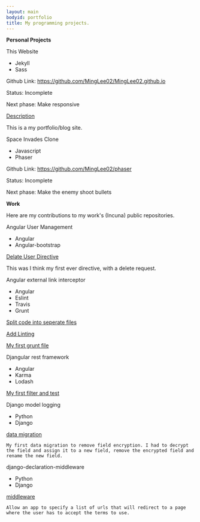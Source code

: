 ```yaml
---
layout: main
bodyid: portfolio
title: My programming projects.
---
```



<b>Personal Projects</b>
	
<p class="project-heading">This Website</p>
<ul class="skill-list">
	<li>Jekyll</li>
	<li>Sass</li>
</ul>
<div class="project-description">
	<p>Github Link: <a href="https://github.com/MingLee02/MingLee02.github.io">https://github.com/MingLee02/MingLee02.github.io</a></p>
	<p>Status: Incomplete</p>
	<p>Next phase: Make responsive</p>
	<u><p>Description</p></u>
	This is a my portfolio/blog site.
</div>

<p class="project-heading">Space Invades Clone</p>
<ul class="skill-list">
	<li>Javascript</li>
	<li>Phaser</li>
</ul>
<div class="project-description">
	<p>Github Link: <a href="https://github.com/MingLee02/phaser">https://github.com/MingLee02/phaser</a></p>
	<p>Status: Incomplete</p>
	<p>Next phase: Make the enemy shoot bullets</p>
</div>


<b>Work</b>

Here are my contributions to my work's (Incuna) public repositories.

<p class="project-heading">Angular User Management</p>
<ul class="skill-list">
	<li>Angular</li>
	<li>Angular-bootstrap</li>
</ul>
<div class="project-description">
	<p><a href="https://github.com/incuna/angular-user-management/pull/8/files">Delate User Directive</a></p>
	This was I think my first ever directive, with a delete request.
</div>

<p class="project-heading">Angular external link interceptor</p>
<ul class="skill-list">
	<li>Angular</li>
	<li>Eslint</li>
	<li>Travis</li>
	<li>Grunt</li>
</ul>
<div class="project-description">
	<p><a href="https://github.com/incuna/angular-external-link-interceptor/pull/20">Split code into seperate files</a></p>
	<p><a href="https://github.com/incuna/angular-external-link-interceptor/pull/21">Add Linting</a></p>
	<p><a href="https://github.com/incuna/angular-external-link-interceptor/blob/master/Gruntfile.js">My first grunt file</a></p>
</div>

<p class="project-heading">Djangular rest framework</p>
<ul class="skill-list">
	<li>Angular</li>
	<li>Karma</li>
	<li>Lodash</li>
</ul>
<div class="project-description">
	<a href="https://github.com/incuna/djangular-rest-framework/pull/20/files">My first filter and test</a>
</div>

<p class="project-heading">Django model logging</p>
<ul class="skill-list">
	<li>Python</li>
	<li>Django</li>
</ul>
<div class="project-description">
	<p><a href="https://github.com/incuna/django-model-logging/pull/3/files">data migration</a></p>

	My first data migration to remove field encryption. I had to decrypt the field and assign it to a new field, remove the encrypted field and rename the new field.
</div>


<p class="project-heading">django-declaration-middleware</p>
<ul class="skill-list">
	<li>Python</li>
	<li>Django</li>
</ul>
<div class="project-description">
	<p><a href="https://github.com/incuna/django-declaration-middleware/commit/45648174ed511946b3601eeaecdc09d8bdb1fefe">middleware</a></p>

	Allow an app to specify a list of urls that will redirect to a page where the user has to accept the terms to use.
</div>
